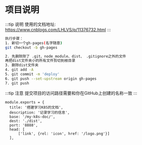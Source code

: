 # 项目说明
:::tip 说明
使用的文档地址:
<br/>
https://www.cnblogs.com/LHLVS/p/11376732.html
:::

```sh
执行步骤：
1. 新切一个gh-pages(名字随意)
git checkout -b gh-pages

2. 先删除除了 .git、node_module、dist、 .gitignore之外的文件
再把dist文件夹小的所有文件剪切到根目录
3. 删除dist文件夹
4. git add -A
5. git commit -m 'deploy'
6. git push --set-upstream origin gh-pages
7. git push

```

:::tip 注意
提交项目的访问路径需要和你在GitHub上创建的名称一致
:::
```js(4)
module.exports = {
  title: '搭建学习K8S的文档',
  description: '记录学习的信息',
  base: '/my-k8s-doc/',
  dest: './dist',
  port: '8888',
  head: [
      ['link', {rel: 'icon', href: '/logo.png'}]
  ],
```